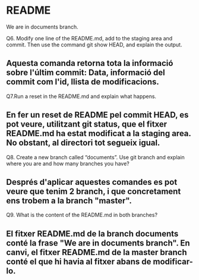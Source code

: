 # README #

We are in documents branch.

Q6. 
Modify one line of the README.md, add to the staging area and commit. Then use the command git show HEAD, and explain the output.

Aquesta comanda retorna tota la informació sobre l'últim commit: Data, informació del commit com l'id, llista de modificacions.
-------------------------------------------------------------------------------------------------------------------------------------------------------
Q7.Run a reset in the README.md and explain what happens.

En fer un reset de README pel commit HEAD, es pot veure, utilitzant git status, que el fitxer README.md ha estat modificat a la staging area. No obstant, al directori tot segueix igual.
--------------------------------------------------------------------------------------------------------------------------------------------------------
Q8. 
Create a new branch called “documents”. Use git branch and explain where you are
and how many branches you have?

Després d'aplicar aquestes comandes es pot veure que tenim 2 branch, i que concretament ens trobem a la branch "master".
--------------------------------------------------------------------------------------------------------------------------------------------------------
Q9.
What is the content of the README.md in both branches?

El fitxer README.md de la branch documents conté la frase "We are in documents branch".
En canvi, el fitxer README.md de la master branch conté el que hi havia al fitxer abans de modificar-lo.
---------------------------------------------------------------------------------------------------------------------------------------------------------












